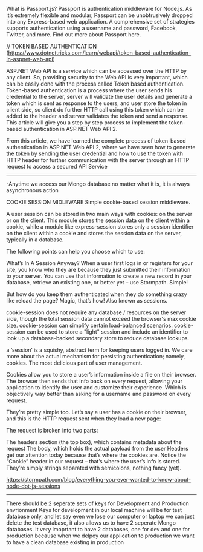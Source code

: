 What is Passport.js?
Passport is authentication middleware for Node.js. As it’s extremely flexible and modular, Passport can be unobtrusively dropped into any Express-based web application. A comprehensive set of strategies supports authentication using a username and password, Facebook, Twitter, and more. Find out more about Passport here.

// TOKEN BASED AUTHENTICATION (https://www.dotnettricks.com/learn/webapi/token-based-authentication-in-aspnet-web-api)

ASP.NET Web API is a service which can be accessed over the HTTP by any client. So, providing security to the Web API is very important, which can be easily done with the process called Token based authentication. Token-based authentication is a process where the user sends his credential to the server, server will validate the user details and generate a token which is sent as response to the users, and user store the token in client side, so client do further HTTP call using this token which can be added to the header and server validates the token and send a response. This article will give you a step by step process to implement the token-based authentication in ASP.NET Web API 2.

From this article, we have learned the complete process of token-based authentication in ASP.NET Web API 2, where we have seen how to generate the token by sending the user credential and how to use the token with HTTP header for further communication with the server through an HTTP request to access a secured API Service

---

-Anytime we access our Mongo database no matter what it is, it is always asynchronous action

COOKIE SESSION MIDLEWARE
Simple cookie-based session middleware.

A user session can be stored in two main ways with cookies: on the server or on the client. This module stores the session data on the client within a cookie, while a module like express-session stores only a session identifier on the client within a cookie and stores the session data on the server, typically in a database.

The following points can help you choose which to use:

What’s In A Session Anyway?
When a user first logs in or registers for your site, you know who they are because they just submitted their information to your server. You can use that information to create a new record in your database, retrieve an existing one, or better yet – use Stormpath. Simple!

But how do you keep them authenticated when they do something crazy like reload the page? Magic, that’s how! Also known as sessions.

cookie-session does not require any database / resources on the server side, though the total session data cannot exceed the browser's max cookie size.
cookie-session can simplify certain load-balanced scenarios.
cookie-session can be used to store a "light" session and include an identifier to look up a database-backed secondary store to reduce database lookups.

a ‘session’ is a squishy, abstract term for keeping users logged in.
We care more about the actual mechanism for persisting authentication; namely, cookies. The most delicious part of user management.

Cookies allow you to store a user’s information inside a file on their browser. The browser then sends that info back on every request, allowing your application to identify the user and customize their experience. Which is objectively way better than asking for a username and password on every request.

They’re pretty simple too. Let’s say a user has a cookie on their browser, and this is the HTTP request sent when they load a new page:

The request is broken into two parts:

The headers section (the top box), which contains metadata about the request
The body, which holds the actual payload from the user
Headers get our attention today because that’s where the cookies are. Notice the “Cookie” header in our request – that’s where the user’s info is stored. They’re simply strings separated with semicolons, nothing fancy (yet).

https://stormpath.com/blog/everything-you-ever-wanted-to-know-about-node-dot-js-sessions

---

There should be 2 seperate sets of keys for Development and Production envrionment
Keys for development in our local machine will be for test database only, and let say even we lose our computer or laptop we can
just delete the test database, it also allows us to have 2 seperate Mongo databases.
It very imoprtant to have 2 databases, one for dev and one for production because when we delpoy our application to production
we want to have a clean database existing in production

